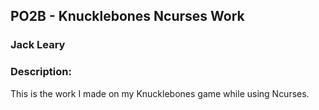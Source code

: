 ## PO2B - Knucklebones Ncurses Work
### Jack Leary
### Description:
This is the work I made on my Knucklebones game while using Ncurses.
